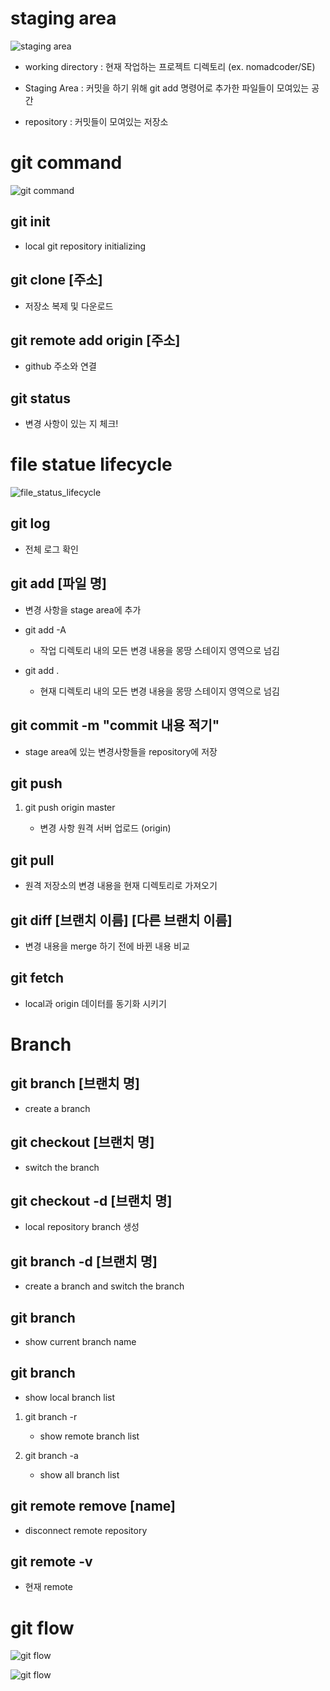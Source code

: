 <!-- ref : https://git-scm.com/book/ko/v2/%EC%8B%9C%EC%9E%91%ED%95%98%EA%B8%B0-%EB%B2%84%EC%A0%84-%EA%B4%80%EB%A6%AC%EB%9E%80%3F -->

# staging area

![staging area](./image/staging_area.png)

- working directory : 현재 작업하는 프로젝트 디렉토리 (ex. nomadcoder/SE)

- Staging Area : 커밋을 하기 위해 git add 명령어로 추가한 파일들이 모여있는 공간

- repository : 커밋들이 모여있는 저장소

# git command

![git command](./image/git_command.jpeg)

## git init

- local git repository initializing

## git clone [주소]

- 저장소 복제 및 다운로드

## git remote add origin [주소]

- github 주소와 연결

## git status

- 변경 사항이 있는 지 체크!

# file statue lifecycle

![file_status_lifecycle](./image/file_status_lifecycle.png)

## git log

- 전체 로그 확인

## git add [파일 명]

- 변경 사항을 stage area에 추가

- git add -A

  - 작업 디렉토리 내의 모든 변경 내용을 몽땅 스테이지 영역으로 넘김

- git add .
  - 현재 디렉토리 내의 모든 변경 내용을 몽땅 스테이지 영역으로 넘김

## git commit -m "commit 내용 적기"

- stage area에 있는 변경사항들을 repository에 저장

## git push

1. git push origin master

   - 변경 사항 원격 서버 업로드 (origin)

## git pull

- 원격 저장소의 변경 내용을 현재 디렉토리로 가져오기

## git diff [브랜치 이름] [다른 브랜치 이름]

- 변경 내용을 merge 하기 전에 바뀐 내용 비교

## git fetch

- local과 origin 데이터를 동기화 시키기

# Branch

## git branch [브랜치 명]

- create a branch

## git checkout [브랜치 명]

- switch the branch

## git checkout -d [브랜치 명]

- local repository branch 생성

## git branch -d [브랜치 명]

- create a branch and switch the branch

## git branch

- show current branch name

## git branch

- show local branch list

1. git branch -r

   - show remote branch list

2. git branch -a

   - show all branch list

## git remote remove [name]

- disconnect remote repository

## git remote -v

- 현재 remote

# git flow

![git flow](./image/git_flow.png)

![git flow](./image/git_flow.png)
